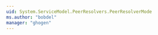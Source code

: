 ```yaml
---
uid: System.ServiceModel.PeerResolvers.PeerResolverMode
ms.author: "bobdel"
manager: "ghogen"
---
```

